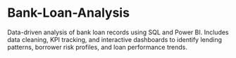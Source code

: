# Bank-Loan-Analysis
Data-driven analysis of bank loan records using SQL and Power BI. Includes data cleaning, KPI tracking, and interactive dashboards to identify lending patterns, borrower risk profiles, and loan performance trends.
